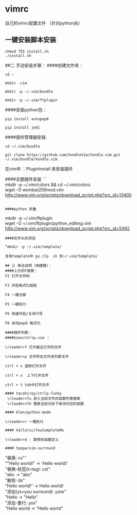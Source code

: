 # vimrc

自己的vimrc配置文件 （针对python向）

## 一键安装脚本安装 
```
chmod 755 install.sh  
./install.sh
```

##二 手动安装步骤：
####创建文件夹：
```
cd ~

mkdir .vim

mkdir -p ~/.vim/bundle

mkdir -p ~/.vim/ftplugin 
```

####安装python包：
```
pip install autopep8 

pip install jedi
```


####插件管理器安装:
```
cd ~/.vim/bundle

git clone https://github.com/VundleVim/Vundle.vim.git ~/.vim/bundle/Vundle.vim
```
在vim中 ：PluginInstall 来安装插件

####主题插件安装                                                                                                                               ```                                  
   mkdir -p ~/.vim/colors && cd ~/.vim/colors                                    
   wget -O wombat256mod.vim http://www.vim.org/scripts/download_script.php?src_id=13400
```

####python 折叠
```
  mkdir -p ~/.vim/ftplugin                                                      
  wget -O ~/.vim/ftplugin/python_editing.vim http://www.vim.org/scripts/download_script.php?src_id=5492
 ```
####文件头的添加

“mkdir -p ~/.vim/template/

复制template中 py.clp  sh 到~/.vim/template/
 
## 三 用法说明（快捷键）：
####上方的F按键：
F2 打开文件树

F3 开启格式化粘贴

F4 一键注释

F5 一键执行

F6 快速开启/关闭行号

F8 自动pep8 格式化

####插件列表：
####kien/ctrlp.vim ：

\<leader>f 打开最近打开的文件

\<leader>p 文件所在文件夹列表文件

ctrl + v 竖排打开文件

ctrl + x  上下打开文件

ctrl + t tab中打开文件

#### tacahiroy/ctrlp-funky
  \<leader>fu 进入当前文件的函数列表搜索                                         
  \<leader>fU 搜索当前光标下单词对应的函数

#### klen/python-mode

\<leader>r 一键执行

#### Valloric/YouCompleteMe

\<leader>d : 跳转到函数定义

#### tpope/vim-surround
```
"替换: cs"'                                                                     
 ""Hello world!" -> 'Hello world!'                                               
 "替换-标签(t=tag): cst"                                                                                                                                                     
"<a>abc</a>  -> "abc"                                                           
"删除: ds"                                                                      
"Hello world!" -> Hello world!                                                  
"添加(ys=you surround): ysiw"                                                   
 "Hello -> "Hello"                                                               
"添加-整行: yss"                                                                
 "Hello world -> "Hello world" 
```





